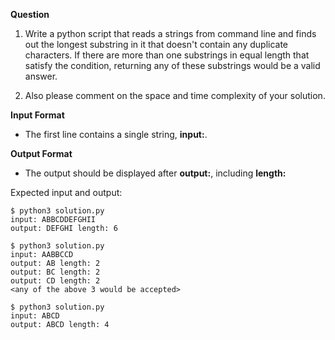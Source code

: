 **Question**

1. Write a python script that reads a strings from command line and finds out the longest substring in it that doesn't contain any duplicate characters.
If there are more than one substrings in equal length that satisfy the condition, returning any of these substrings would be a valid answer.

2. Also please comment on the space and time complexity of your solution.


**Input Format**

- The first line contains a single string, **input:**.

**Output Format**
- The output should be displayed after **output:**, including **length:**

Expected input and output:
```
$ python3 solution.py
input: ABBCDDEFGHII
output: DEFGHI length: 6

$ python3 solution.py
input: AABBCCD
output: AB length: 2
output: BC length: 2
output: CD length: 2
<any of the above 3 would be accepted>

$ python3 solution.py
input: ABCD
output: ABCD length: 4
